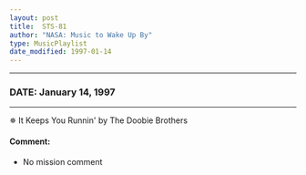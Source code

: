 ```yaml
---
layout: post
title:  STS-81
author: "NASA: Music to Wake Up By"
type: MusicPlaylist
date_modified: 1997-01-14
---
```


----
### DATE: January 14, 1997
----
✵ It Keeps You Runnin' by The Doobie Brothers

#### Comment:
* No mission comment
